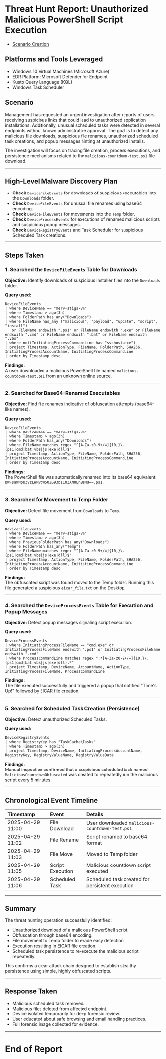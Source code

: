 
# Threat Hunt Report: Unauthorized Malicious PowerShell Script Execution

- [Scenario Creation](https://github.com/mervintab/threat-hunting-scenarios/blob/main/assets/Create-Malicious-link-malware.md)

## Platforms and Tools Leveraged

- Windows 10 Virtual Machines (Microsoft Azure)
- EDR Platform: Microsoft Defender for Endpoint
- Kusto Query Language (KQL)
- Windows Task Scheduler

## Scenario

Management has requested an urgent investigation after reports of users receiving suspicious links that could lead to unauthorized application installations. Additionally, unusual scheduled tasks were detected in several endpoints without known administrative approval. The goal is to detect any malicious file downloads, suspicious file renames, unauthorized scheduled task creations, and popup messages hinting at unauthorized installs.

The investigation will focus on tracing file creation, process executions, and persistence mechanisms related to the `malicious-countdown-test.ps1` file download.

---

## High-Level Malware Discovery Plan

- **Check** `DeviceFileEvents` for downloads of suspicious executables into the `Downloads` folder.
- **Check** `DeviceFileEvents` for unusual file renames using base64 encoding.
- **Check** `DeviceFileEvents` for movements into the `Temp` folder.
- **Check** `DeviceProcessEvents` for executions of renamed malicious scripts and suspicious popup messages.
- **Check** `DeviceRegistryEvents` and Task Scheduler for suspicious Scheduled Task creations.

---

## Steps Taken

### 1. Searched the `DeviceFileEvents` Table for Downloads

**Objective:** Identify downloads of suspicious installer files into the `Downloads` folder.

**Query used:**
```kql
DeviceFileEvents
| where DeviceName == "merv-stigs-vm"
| where Timestamp > ago(3h)
| where FolderPath has_any("Downloads")
| where FileName has_any ("malicious", "payload", "update", "script", "install")
   or FileName endswith ".ps1" or FileName endswith ".exe" or FileName endswith ".cmd" or FileName endswith ".bat" or FileName endswith ".vbs"
| where not(InitiatingProcessCommandLine has "svchost.exe")
| project Timestamp, ActionType, FileName, FolderPath, SHA256, InitiatingProcessAccountName, InitiatingProcessCommandLine
| order by Timestamp desc
```

**Findings:**  
A user downloaded a malicious PowerShell file named `malicious-countdown-test.ps1` from an unknown online source.

---

### 2. Searched for Base64-Renamed Executables

**Objective:** Find file renames indicative of obfuscation attempts (base64-like names).

**Query used:**
```kql
DeviceFileEvents
| where DeviceName == "merv-stigs-vm"
| where Timestamp > ago(3h)
| where FolderPath has_any("Downloads")
| where FileName matches regex "^[A-Za-z0-9+/=]{10,}\.(ps1|cmd|bat|vbs|js|exe|dll)$"
| project Timestamp, ActionType, FileName, FolderPath, SHA256, InitiatingProcessAccountName, InitiatingProcessCommandLine
| order by Timestamp desc
```

**Findings:**  
The PowerShell file was automatically renamed into its base64 equivalent: `bWFsaWNpb3VzLWNvdW50ZG93bi10ZXN0LnBzMQ==.ps1`.

---

### 3. Searched for Movement to Temp Folder

**Objective:** Detect file movement from `Downloads` to `Temp`.

**Query used:**
```kql
DeviceFileEvents
| where DeviceName == "merv-stigs-vm"
| where Timestamp > ago(3h)
| where PreviousFolderPath has_any("Downloads")
| where FolderPath has_any("Temp")
| where FileName matches regex "^[A-Za-z0-9+/=]{10,}\.(ps1|cmd|bat|vbs|js|exe|dll)$"
| project Timestamp, ActionType, FileName, FolderPath, SHA256, InitiatingProcessAccountName, InitiatingProcessCommandLine
| order by Timestamp desc
```

**Findings:**  
The obfuscated script was found moved to the Temp folder. Running this file generated a suspicious `eicar_file.txt` on the Desktop.

---

### 4. Searched the `DeviceProcessEvents` Table for Execution and Popup Messages

**Objective:** Detect popup messages signaling script execution.

**Query used:**
```kql
DeviceProcessEvents
| where InitiatingProcessFileName == "cmd.exe" or InitiatingProcessFileName endswith ".ps1" or InitiatingProcessFileName endswith ".cmd"
| where ProcessCommandLine matches regex ".*[A-Za-z0-9+/=]{10,}\.(ps1|cmd|bat|vbs|js|exe|dll).*"
| project Timestamp, DeviceName, AccountName, ActionType, InitiatingProcessFileName, ProcessCommandLine
```

**Findings:**  
The file executed successfully and triggered a popup that notified "Time's Up!" followed by EICAR file creation.

---

### 5. Searched for Scheduled Task Creation (Persistence)

**Objective:** Detect unauthorized Scheduled Tasks.

**Query used:**
```kql
DeviceRegistryEvents
| where RegistryKey has "TaskCache\Tasks"
| where Timestamp > ago(3h)
| project Timestamp, DeviceName, InitiatingProcessAccountName, RegistryKey, RegistryValueName, RegistryValueData
```

**Findings:**  
Manual inspection confirmed that a suspicious scheduled task named `MaliciousCountdownObfuscated` was created to repeatedly run the malicious script every 5 minutes.

---

## Chronological Event Timeline

| **Timestamp** | **Event**           | **Details**                                      |
|:--------------|:---------------------|:-------------------------------------------------|
| 2025-04-29 11:00 | File Download    | User downloaded `malicious-countdown-test.ps1`  |
| 2025-04-29 11:02 | File Rename      | Script renamed to base64 format                 |
| 2025-04-29 11:03 | File Move        | Moved to Temp folder                            |
| 2025-04-29 11:05 | Script Execution | Malicious countdown script executed             |
| 2025-04-29 11:06 | Scheduled Task   | Scheduled task created for persistent execution |

---

## Summary

The threat hunting operation successfully identified:

- Unauthorized download of a malicious PowerShell script.
- Obfuscation through base64 encoding.
- File movement to Temp folder to evade easy detection.
- Execution resulting in EICAR file creation.
- Scheduled task persistence to re-execute the malicious script repeatedly.

This confirms a clear attack chain designed to establish stealthy persistence using simple, highly obfuscated scripts.

---

## Response Taken

- Malicious scheduled task removed.
- Malicious files deleted from affected endpoint.
- Device isolated temporarily for deep forensic review.
- User educated about safe browsing and email handling practices.
- Full forensic image collected for evidence.

---

# End of Report
